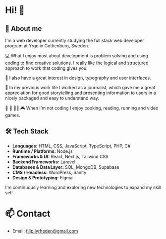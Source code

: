 # Hi! 👋

## 🤠 About me
I'm a web developer currently studying the full stack web developer program at Yrgo in Gothenburg, Sweden. 

💻 What I enjoy most about development is problem solving and using coding to find creative solutions. I really like the logical and structured approach to work that coding gives you.

🎨 I also have a great interest in design, typography and user interfaces. 

📰 In my previous work life I worked as a journalist, which gave me a great appreciation for good storytelling and presenting information to users in a nicely packaged and easy to understand way.

🍲 📖 🏃‍♂️ 🎮 When I'm not coding I enjoy cooking, reading, running and video games.

## 🛠️ Tech Stack
- **Languages:** HTML, CSS, JavaScript, TypeScript, PHP, C#
- **Runtime / Platforms:** Node.js
- **Frameworks & UI:** React, Next.js, Tailwind CSS
- **Backend Frameworks:** Laravel
- **Databases & Data Layer:** SQL, MongoDB, Supabase
- **CMS / Headless:** WordPress, Sanity
- **Design & Prototyping:** Figma


I'm continuously learning and exploring new technologies to expand my skill set!

# 📫 Contact

- Email: filip.lyrheden@gmail.com
